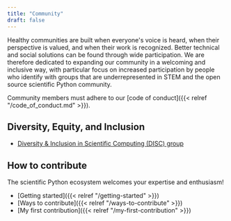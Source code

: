 ```yaml
---
title: "Community"
draft: false
---
```


Healthy communities are built when everyone's voice is heard,
when their perspective is valued, and when their work is recognized.
Better technical and social solutions can be found through wide participation.
We are therefore dedicated to expanding our community in a welcoming and inclusive way,
with particular focus on increased participation by people who identify with groups that are
underrepresented in STEM and the open source scientific Python community.

Community members must adhere to our [code of conduct]({{< relref "/code_of_conduct.md" >}}).

## Diversity, Equity, and Inclusion

- [Diversity & Inclusion in Scientific Computing (DISC) group](https://numfocus.org/programs/diversity-inclusion)

## How to contribute

The scientific Python ecosystem welcomes your expertise and enthusiasm!

- [Getting started]({{< relref "/getting-started" >}})
- [Ways to contribute]({{< relref "/ways-to-contribute" >}})
- [My first contribution]({{< relref "/my-first-contribution" >}})
